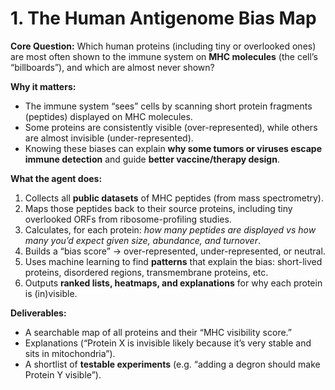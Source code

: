 # 1. The Human Antigenome Bias Map

**Core Question:** Which human proteins (including tiny or overlooked ones) are most often shown to the immune system on **MHC molecules** (the cell’s “billboards”), and which are almost never shown?

**Why it matters:**

* The immune system “sees” cells by scanning short protein fragments (peptides) displayed on MHC molecules.
* Some proteins are consistently visible (over-represented), while others are almost invisible (under-represented).
* Knowing these biases can explain **why some tumors or viruses escape immune detection** and guide **better vaccine/therapy design**.

**What the agent does:**

1. Collects all **public datasets** of MHC peptides (from mass spectrometry).
2. Maps those peptides back to their source proteins, including tiny overlooked ORFs from ribosome-profiling studies.
3. Calculates, for each protein: *how many peptides are displayed vs how many you’d expect given size, abundance, and turnover*.
4. Builds a “bias score” → over-represented, under-represented, or neutral.
5. Uses machine learning to find **patterns** that explain the bias: short-lived proteins, disordered regions, transmembrane proteins, etc.
6. Outputs **ranked lists, heatmaps, and explanations** for why each protein is (in)visible.

**Deliverables:**

* A searchable map of all proteins and their “MHC visibility score.”
* Explanations (“Protein X is invisible likely because it’s very stable and sits in mitochondria”).
* A shortlist of **testable experiments** (e.g. “adding a degron should make Protein Y visible”).